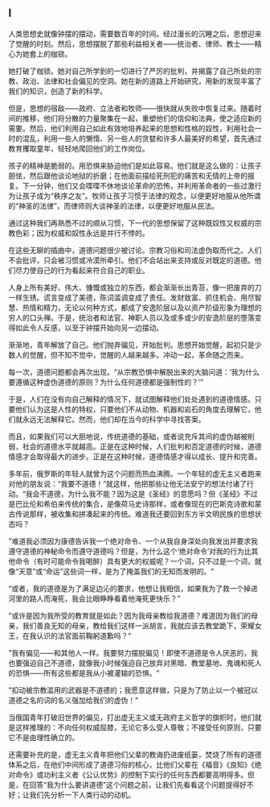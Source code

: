 ## I

人类思想史就像钟摆的摆动，需要数百年的时间。经过漫长的沉睡之后，思想迎来了觉醒的时刻。然后，思想摆脱了那些利益相关者——统治者、律师、教士——精心为她套上的枷锁。

她打破了枷锁。她对自己所学到的一切进行了严厉的批判，并揭露了自己所处的宗教、政治、法律和社会偏见的空洞。她在新的道路上开始研究，用新的发现丰富了我们的知识，创造了新的科学。

但是，思想的宿敌——政府、立法者和牧师——很快就从失败中恢复过来。随着时间的推移，他们将分散的力量聚集在一起，重塑他们的信仰和法典，使之适应新的需要。然后，他们利用自己如此有效地培养起来的思想和性格的奴性，利用社会一时的混乱，利用一些人的懒惰、另一些人的贪婪和许多人最美好的希望，首先通过教育攫取童年，轻轻地爬回他们的工作岗位。

孩子的精神是脆弱的。用恐惧来胁迫他们是如此容易。他们就是这么做的：让孩子胆怯，然后跟他谈论地狱的折磨；在他面前描绘死刑犯的痛苦和无情的上帝的报复。下一分钟，他们又会喋喋不休地谈论革命的恐怖，并利用革命者的一些过激行为让孩子成为“秩序之友”。牧师让孩子习惯于法律的观念，以便更好地服从他所谓的“神圣的法律”，而律师则大谈神圣的法律，以便更好地服从民法。

通过这种我们再熟悉不过的顺从习惯，下一代的思想保留了这种既奴性又权威的宗教色彩；因为权威和奴性永远是并行不悖的。

在这些无聊的插曲中，道德问题很少被讨论。宗教习俗和司法虚伪取而代之。人们不会批评，只会被习惯或冷漠所牵引。他们不会站出来支持或反对既定的道德。他们尽力使自己的行为看起来符合自己的职业。

人身上所有美好、伟大、慷慨或独立的东西，都会渐渐长出青苔，像一把废弃的刀一样生锈。谎言变成了美德，陈词滥调变成了责任。发财致富、抓住机会、用尽智慧、热情和精力，无论以何种方式，都成了安逸阶层以及以资产阶级形象为理想的穷人的口头禅。于是，统治者和法官、神职人员以及或多或少的安逸阶层的堕落变得如此令人反感，以至于钟摆开始向另一边摆动。

渐渐地，青年解放了自己。他们抛弃偏见，开始批判。思想开始觉醒，起初只是少数人的觉醒，但不知不觉中，觉醒的人越来越多。冲动一起，革命随之而来。

每一次，道德问题都会再次出现。“从宗教恐惧中解脱出来的大脑问道：‘我为什么要遵循这种虚伪道德的原则？为什么任何道德都是强制性的？’”

于是，人们在没有向自己解释的情况下，就试图解释他们处处遇到的道德情感。只要他们认为这是人性的特权，只要他们不从动物、机器和岩石的角度去理解它，他们就永远无法解释它。然而，他们却在当今的科学中寻找答案。

而且，如果我们可以大胆地说，传统道德的基础，或者说充斥其间的虚伪越被削弱，社会的道德水平就越高。正是在这种时候，人们批判和否定道德的时候，道德情感才会取得最大的进步。正是在这种时候，道德情感才得以成长、提升和完善。

多年前，俄罗斯的年轻人就曾为这个问题而热血沸腾。一个年轻的虚无主义者跑来对他的朋友说：“我要不道德！”就这样，他把那些让他无法安宁的想法付诸了行动。“我会不道德，为什么我不能？因为这是《圣经》的意愿吗？但《圣经》不过是巴比伦和希伯来传统的集合，是像荷马史诗那样，或者像现在的巴斯克诗歌和蒙古传说那样，被收集和拼凑起来的传统。难道我还要回到东方半文明民族的思想状态吗？

"难道我必须因为康德告诉我一个绝对命令、一个从我自身深处向我发出并要求我遵守道德的神秘命令而遵守道德吗？但是，为什么这个‘绝对命令’对我的行为比其他命令（有时可能命令我喝醉）具有更大的权威呢？一个词，只不过是一个词，就像“天意”或“命运”这些词一样，是为了掩盖我们的无知而发明的。"

“或者，我的道德是为了满足边沁的要求，他想让我相信，如果我为了救一个掉进河里的路人而淹死，我会比眼睁睁看着他淹死更快乐？”

"或许是因为我所受的教育就是如此？因为我母亲教给我道德？难道因为我们的母亲，我们善良无知的母亲，教给我们这样一派胡言，我就应该去教堂跪下，荣耀女王，在我认识的法官面前鞠躬道歉吗？"

"我有偏见——和其他人一样。我要努力摆脱偏见！即使不道德是令人厌恶的，我也要强迫自己不道德，就像我小时候强迫自己放弃对黑暗、教堂墓地、鬼魂和死人的恐惧——所有这些都是我从小被灌输的恐惧。"

"扣动被宗教滥用的武器是不道德的；我愿意这样做，只是为了防止以一个被冠以道德之名的词的名义强加给我们的虚伪！"

当俄国青年打破旧世界的偏见，打出虚无主义或无政府主义哲学的旗帜时，他们就是这样推理的：不向任何权威屈膝，无论它多么受人尊敬；不接受任何原则，只要它不是由理性确立的。

还需要补充的是，虚无主义青年把他们父辈的教诲扔进废纸篓，焚烧了所有的道德体系之后，在他们中间形成了道德习俗的核心，比他们父辈在《福音》《良知》《绝对命令》或功利主义者《公认优势》的控制下实行的任何东西都要高明得多。但是，在回答“我为什么要讲道德”这个问题之前，让我们先看看这个问题提得好不好；让我们先分析一下人类行动的动机。

